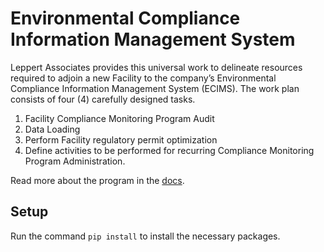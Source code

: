 # Environmental Compliance Information Management System

Leppert Associates provides this universal work to delineate resources required to adjoin a new Facility to the company’s Environmental Compliance Information Management System (ECIMS). The work plan consists of four (4) carefully designed tasks.

1. Facility Compliance Monitoring Program Audit
2. Data Loading
3. Perform Facility regulatory permit optimization
4. Define activities to be performed for recurring Compliance Monitoring Program Administration.

Read more about the program in the [docs](docs/ECIMS.md).

## Setup

Run the command `pip install` to install the necessary packages.

